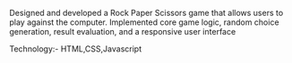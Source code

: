 Designed and developed a Rock Paper Scissors game that allows users to play against the computer. Implemented core game logic, random choice generation, result evaluation, and a responsive user interface

Technology:- HTML,CSS,Javascript

